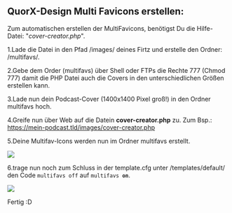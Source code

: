 ## QuorX-Design Multi Favicons erstellen:


Zum automatischen erstellen der MultiFavicons, benötigst Du die Hilfe-Datei: "*cover-creator.php*".

1.Lade die Datei in den Pfad /images/ deines Firtz und erstelle den Ordner: /multifavs/.

2.Gebe dem Order (multifavs) über Shell oder FTPs die Rechte 777 (Chmod 777) damit die PHP Datei auch die Covers in den unterschiedlichen Größen erstellen kann.

3.Lade nun dein Podcast-Cover (1400x1400 Pixel groß!) in den Ordner multifavs hoch.

4.Greife nun über Web auf die Datein **cover-creator.php** zu. Zum Bsp.: https://mein-podcast.tld/images/cover-creator.php

5.Deine Multifav-Icons werden nun im Ordner multifavs erstellt.

<img src="https://raw.githubusercontent.com/McCouman/quorx2.0_documentation/master/ext/multifavs1.png">

6.trage nun noch zum Schluss in der template.cfg unter /templates/default/ den Code <code>multifavs off</code> auf <code>multifavs <b>on</b></code>.

<img src="https://raw.githubusercontent.com/McCouman/quorx2.0_documentation/master/ext/multifavs2.png">

Fertig :D
